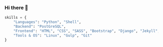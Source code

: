 ### Hi there 👋

<!--
**williamcanin/williamcanin** is a ✨ _special_ ✨ repository because its `README.md` (this file) appears on your GitHub profile.

Here are some ideas to get you started:

- 🔭 I’m currently working on ...
- 🌱 I’m currently learning ...
- 👯 I’m looking to collaborate on ...
- 🤔 I’m looking for help with ...
- 💬 Ask me about ...
- 📫 How to reach me: ...
- 😄 Pronouns: ...
- ⚡ Fun fact: ...
-->


```python
skills = {
    "Languages": "Python", "Shell",
    "Backend": "PostGreSQL",
    "Frontend": "HTML", "CSS", "SASS", "Bootstrap", "Django", "Jekyll",
    "Tools & OS": "Linux", "Gulp", "Git"
}
```
